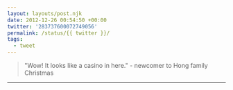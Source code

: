 ```yaml
---
layout: layouts/post.njk
date: 2012-12-26 00:54:50 +00:00
twitter: '283737600072749056'
permalink: /status/{{ twitter }}/
tags: 
  - tweet
---
```


> "Wow! It looks like a casino in here." - newcomer to Hong family Christmas

---
